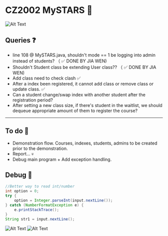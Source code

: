 # CZ2002 MySTARS 🌟

![Alt Text](https://data.whicdn.com/images/238451357/original.gif)

## Queries ❓
- line 108 @ MySTARS.java, shouldn't mode == 1 be logging into admin instead of students? （ ✅ DONE BY JIA WEN)
- Shouldn't Student class be extending User class?? （ ✅ DONE BY JIA WEN)
- Add class need to check clash ✅
- After a index been registered, it cannot add class or remove class or update class. ✅
- Can a student change/swap index with another student after the registration period?
- After setting a new class size, if there's student in the waitlist, we should dequeue appropriate amount of them to register the course?
---------------------------------------------------------------------------------------------------
## To do 🚌
- Demonstration flow. Courses, indexes, students, admins to be created prior to the demonstration.
- Report... 💀
- Debug main program + Add exception handling.

## Debug 🎅 
```java
//Better way to read int/number
int option = 0;
try {
    option = Integer.parseInt(input.nextLine());
} catch (NumberFormatException e) {
    e.printStackTrace();
}
String str1 = input.nextLine();
```

![Alt Text](https://bestanimations.com/media/cats/608000676cute-kitty-animated-gif-26.gif)
![Alt Text](https://media.giphy.com/media/Vzk5PFo9iH5AEustmv/giphy.gif)
